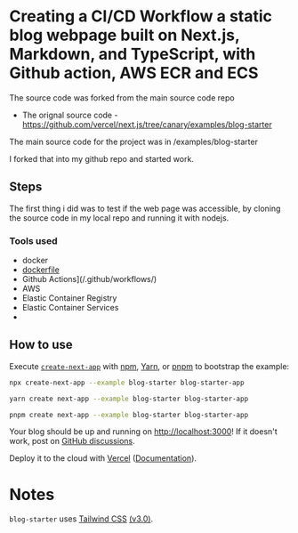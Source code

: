 # Creating a CI/CD Workflow a static blog webpage built on Next.js, Markdown, and TypeScript, with Github action, AWS ECR and ECS


The source code was forked from the main source code repo 
- The orignal source code - https://github.com/vercel/next.js/tree/canary/examples/blog-starter

The main source code for the project was in /examples/blog-starter

I forked that into my github repo and started work.

## Steps

The first thing i did was to test if the web page was accessible, by cloning the source code in my local repo and running it with nodejs. 



### Tools used

- docker
- [dockerfile](./Dockerfile)
- Github Actions](/.github/workflows/)
- AWS
- Elastic Container Registry
- Elastic Container Services
- 
## How to use

Execute [`create-next-app`](https://github.com/vercel/next.js/tree/canary/packages/create-next-app) with [npm](https://docs.npmjs.com/cli/init), [Yarn](https://yarnpkg.com/lang/en/docs/cli/create/), or [pnpm](https://pnpm.io) to bootstrap the example:

```bash
npx create-next-app --example blog-starter blog-starter-app
```

```bash
yarn create next-app --example blog-starter blog-starter-app
```

```bash
pnpm create next-app --example blog-starter blog-starter-app
```

Your blog should be up and running on [http://localhost:3000](http://localhost:3000)! If it doesn't work, post on [GitHub discussions](https://github.com/vercel/next.js/discussions).

Deploy it to the cloud with [Vercel](https://vercel.com/new?utm_source=github&utm_medium=readme&utm_campaign=next-example) ([Documentation](https://nextjs.org/docs/deployment)).

# Notes

`blog-starter` uses [Tailwind CSS](https://tailwindcss.com) [(v3.0)](https://tailwindcss.com/blog/tailwindcss-v3).
